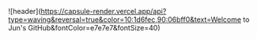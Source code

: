 ![header](https://capsule-render.vercel.app/api?type=waving&reversal=true&color=10:1d6fec,90:06bff0&text=Welcome to Jun's GitHub&fontColor=e7e7e7&fontSize=40)

